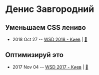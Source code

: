 # Денис Завгородний

## Уменьшаем CSS лениво
- 2018 Oct 27 -- [WSD 2018 - Киев](https://www.youtube.com/watch?v=7drmKk4EBGc)  | [:notebook:](https://wsd.events/2018/10/27/pres/lazy-cleanup/)  
## Оптимизируй это
- 2017 Nov 04 -- [WSD 2017 - Киев](https://www.youtube.com/watch?v=-D6LHUQQBRI)  | [:notebook:](https://wsd.events/2017/11/04/pres/optimize-it/)  
